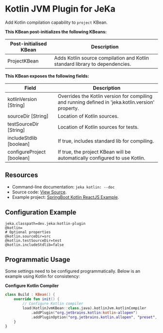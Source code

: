 # Kotlin JVM Plugin for JeKa

Add Kotlin compilation capability to `project` KBean.

**This KBean post-initializes the following KBeans:**

| Post-initialised KBean | Description                                                                 |
|------------------------|-----------------------------------------------------------------------------|
| ProjectKBean           | Adds Kotlin source compilation and Kotlin standard library to dependencies. |


**This KBean exposes the following fields:**

| Field                      | Description                                                                                       |
|----------------------------|---------------------------------------------------------------------------------------------------|
| kotlinVersion [String]     | Overrides the Kotlin version for compiling and running defined in 'jeka.kotlin.version' property. |
| sourceDir [String]         | Location of Kotlin sources.                                                                       |
| testSourceDir [String]     | Location of Kotlin sources for tests.                                                             |
| includeStdlib [boolean]    | If true, includes standard lib for compiling.                                                     |
| configureProject [boolean] | If true, the project KBean will be automatically configured to use Kotlin.                        |


## Resources

- Command-line documentation: `jeka kotlin: --doc`
- Source code: [View Source](src/dev/jeka/plugins/kotlin/KotlinJvmKBean.java).
- Example project: [SpringBoot Kotlin ReactJS Example](https://github.com/jeka-dev/working-examples/tree/master/springboot-kotlin-reactjs).

## Configuration Example

```properties
jeka.classpath=dev.jeka:kotlin-plugin
@kotlin=
# Optional properties
@kotlin.sourceDir=src
@kotlin.testSourceDir=test
@kotlin.includeStdlib=false
```

## Programmatic Usage
Some settings need to be configured programmatically. Below is an example using Kotlin for consistency:

**Configure Kotlin Compiler**

```kotlin
class Build : KBean() {
    override fun init() {
        // Configure Kotlin compiler
        load(KotlinJvmKBean::class.java).kotlinJvm.kotlinCompiler
            .addPlugin("org.jetbrains.kotlin:kotlin-allopen")
            .addPluginOption("org.jetbrains.kotlin.allopen", "preset", "spring")
    }
}
```